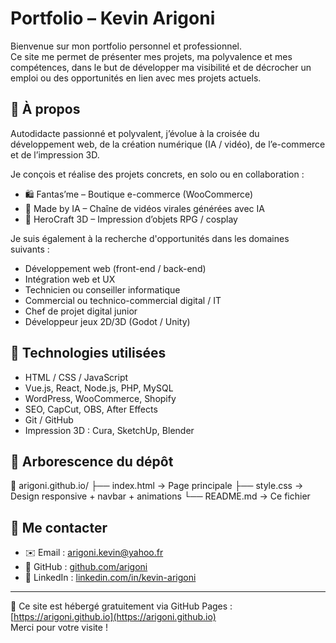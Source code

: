 # Portfolio – Kevin Arigoni

Bienvenue sur mon portfolio personnel et professionnel.  
Ce site me permet de présenter mes projets, ma polyvalence et mes compétences, dans le but de développer ma visibilité et de décrocher un emploi ou des opportunités en lien avec mes projets actuels.

## 👤 À propos

Autodidacte passionné et polyvalent, j’évolue à la croisée du développement web, de la création numérique (IA / vidéo), de l’e-commerce et de l’impression 3D.

Je conçois et réalise des projets concrets, en solo ou en collaboration :
- 🛍️ Fantas’me – Boutique e-commerce (WooCommerce)
- 🤖 Made by IA – Chaîne de vidéos virales générées avec IA
- 🎲 HeroCraft 3D – Impression d’objets RPG / cosplay

Je suis également à la recherche d'opportunités dans les domaines suivants :
- Développement web (front-end / back-end)
- Intégration web et UX
- Technicien ou conseiller informatique
- Commercial ou technico-commercial digital / IT
- Chef de projet digital junior
- Développeur jeux 2D/3D (Godot / Unity)

## 🚀 Technologies utilisées

- HTML / CSS / JavaScript
- Vue.js, React, Node.js, PHP, MySQL
- WordPress, WooCommerce, Shopify
- SEO, CapCut, OBS, After Effects
- Git / GitHub
- Impression 3D : Cura, SketchUp, Blender

## 📂 Arborescence du dépôt

📁 arigoni.github.io/
├── index.html → Page principale
├── style.css → Design responsive + navbar + animations
└── README.md → Ce fichier

## 🔗 Me contacter

- ✉️ Email : arigoni.kevin@yahoo.fr  
- 🔗 GitHub : [github.com/arigoni](https://github.com/arigoni)  
- 💼 LinkedIn : [linkedin.com/in/kevin-arigoni](https://linkedin.com/in/kevin-arigoni)

---

🧭 Ce site est hébergé gratuitement via GitHub Pages : [https://arigoni.github.io](https://arigoni.github.io)  
Merci pour votre visite !